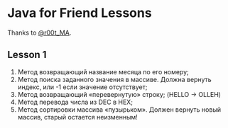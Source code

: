 # Java for Friend Lessons

Thanks to [@r00t_MA](https://t.me/r00t_MA).

## Lesson 1

1. Метод возвращающий название месяца по его номеру;
2. Метод поиска заданного значения в массиве. Должна вернуть индекс, или -1 если
   значение отсутствует;
3. Метод возвращающий «перевернутую» строку; (HELLO -> OLLEH)
4. Метод перевода числа из DEC в HEX;
5. Метод сортировки массива «пузырьком». Должен вернуть новый массив, старый остается
   неизменным!

